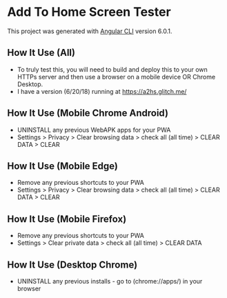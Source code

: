 # Add To Home Screen Tester

This project was generated with [Angular CLI](https://github.com/angular/angular-cli) version 6.0.1.

## How It Use (All)
 * To truly test this, you will need to build and deploy this to your own HTTPs server and then use a browser on a mobile device OR Chrome Desktop.  
 * I have a version (6/20/18) running at https://a2hs.glitch.me/

## How It Use (Mobile Chrome Android)
 * UNINSTALL any previous WebAPK apps for your PWA
 * Settings > Privacy > Clear browsing data > check all (all time) > CLEAR DATA > CLEAR

## How It Use (Mobile Edge)
 * Remove any previous shortcuts to your PWA
 * Settings > Privacy > Clear browsing data > check all (all time) > CLEAR DATA > CLEAR

## How It Use (Mobile Firefox)
 * Remove any previous shortcuts to your PWA
 * Settings > Clear private data > check all (all time) > CLEAR DATA 
 
 ## How It Use (Desktop Chrome)
  * UNINSTALL any previous installs - go to (chrome://apps/) in your browser
 
